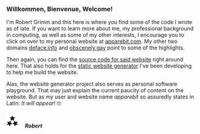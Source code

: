 ### Willkommen, Bienvenue, Welcome!

I'm Robert Grimm and this here is where you find some of the code I wrote as of late.
If you want to learn more about me, my professional background in computing, as well as
some of my other interests, I encourage you to click on over to my personal website at
[apparebit.com](https://apparebit.com). My other two domains
[deface.info](http://deface.info) and [obscenely.gay](http://obscenely.gay) point to
some of the highlights.

Then again, you can find the
[source code for said website](https://github.com/apparebit/apparebit.com) right around
here. That also holds for the
[static website generator](https://github.com/apparebit/siteforge) I've been developing
to help me build the website.

Alas, the website generator project also serves as personal software playground. That
may just explain the current paucity of content on the website. But as my user and
website name _apparebit_ so assuredly states in Latin: _It will appear_! 🙄

#### ![an asterism](https://github.com/apparebit/apparebit/blob/master/asterism.svg)  _Robert_

